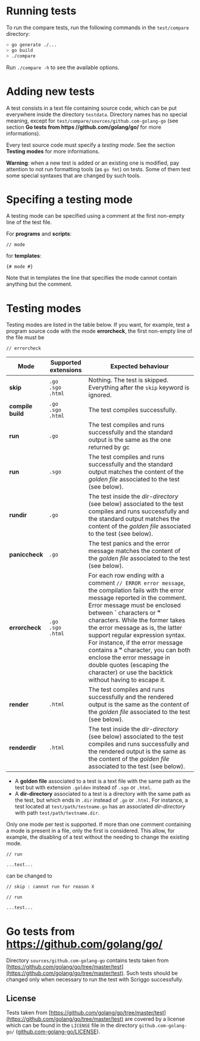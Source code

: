 # Running tests

To run the compare tests, run the following commands in the `test/compare` directory:

```bash
> go generate ./...
> go build
> ./compare
```

Run `./compare -h` to see the available options.

# Adding new tests

A test consists in a text file containing source code, which can be put everywhere inside the directory `testdata`. Directory names has no special meaning, except for `test/compare/sources/github.com-golang-go` (see section **Go tests from https //github.com/golang/go/** for more informations).

Every test source code must specify a _testing mode_. See the section **Testing modes** for more informations.

**Warning**: when a new test is added or an existing one is modified, pay attention to not run formatting tools (as `go fmt`) on tests. Some of them test some special syntaxes that are changed by such tools.

# Specifing a testing mode

A testing mode can be specified using a comment at the first non-empty line of the test file.

For **programs** and **scripts**:

```
// mode
```

for **templates**:

```
{# mode #}
```

Note that in templates the line that specifies the mode cannot contain anything but the comment.

# Testing modes

Testing modes are listed in the table below.
If you want, for example, test a program source code with the mode **errorcheck**, the first non-empty line of the file must be

```
// errorcheck
```


Mode | Supported extensions | Expected behaviour
---|---|---
**skip** | `.go` <br> `.sgo` <br> `.html` | Nothing. The test is skipped. Everything after the `skip` keyword is ignored.
**compile** <br> **build** | `.go` <br> `.sgo` <br> `.html` | The test compiles successfully.
**run** | `.go` | The test compiles and runs successfully and the standard output is the same as the one returned by gc
**run** | `.sgo` | The test compiles and runs successfully and the standard output matches the content of the  _golden file_ associated to the test (see below).
**rundir** | `.go` | The test inside the _dir-directory_ (see below) associated to the test compiles and runs successfully and the standard output matches the content of the  _golden file_ associated to the test (see below).
**paniccheck** | `.go` | The test panics and the error message matches the content of the _golden file_ associated to the test (see below).
**errorcheck** | `.go` <br> `.sgo` <br> `.html` | For each row ending with a comment `// ERROR error message`, the compilation fails with the error message reported in the comment. Error message must be enclosed between **\`** characters or **\"** characters. While the former takes the error message as is, the latter support regular expression syntax. For instance, if the error message contains a **"** character, you can both enclose the error message in double quotes (escaping the character) or use the backtick without having to escape it.
**render**  | `.html` | The test compiles and runs successfully and the rendered output is the same as the content of the _golden file_ associated to the test  (see below).
**renderdir**  | `.html` | The test inside the _dir-directory_ (see below) associated to the test compiles and runs successfully and the rendered output is the same as the content of the _golden file_ associated to the test (see below).


- A **golden file** associated to a test is a text file with the same path as the test but with extension `.golden` instead of `.sgo` or `.html`.
- A **dir-directory** associated to a test is a directory with the same path as the test, but which ends in `.dir` instead of `.go` or `.html`. For instance, a test located at `test/path/testname.go` has an associated _dir-directory_ with path `test/path/testname.dir`.

Only one mode per test is supported. If more than one comment containing a mode is present in a file,
only the first is considered. This allow, for example, the disabling of a test without
the needing to change the existing mode.

```
// run

...test...
```

can be changed to

```
// skip : cannot run for reason X

// run

...test...
```

# Go tests from https://github.com/golang/go/

Directory `sources/github.com-golang-go` contains tests taken from
[https://github.com/golang/go/tree/master/test](https://github.com/golang/go/tree/master/test).
Such tests should be changed only when necessary to run the test with Scriggo successfully.

## License

Tests taken from [https://github.com/golang/go/tree/master/test](https://github.com/golang/go/tree/master/test) are covered by a license which can be found in the `LICENSE` file in the directory `github.com-golang-go/` ([github.com-golang-go/LICENSE](https://github.com/open2b/scriggo/blob/test/test/compare/sources/github.com-golang-go/LICENSE)).
